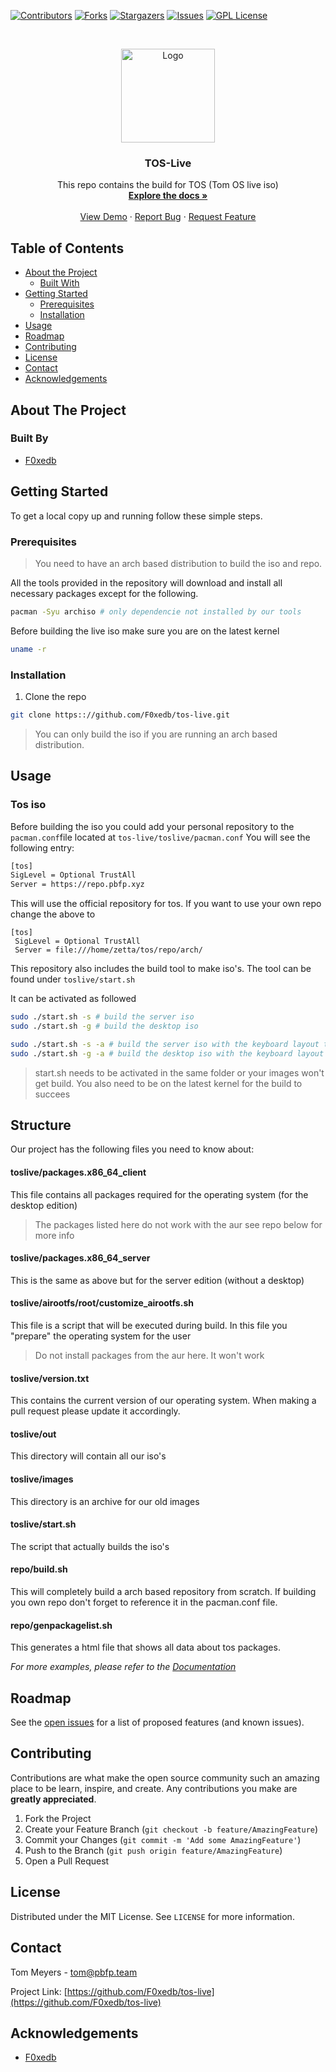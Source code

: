 [![Contributors][contributors-shield]][contributors-url]
[![Forks][forks-shield]][forks-url]
[![Stargazers][stars-shield]][stars-url]
[![Issues][issues-shield]][issues-url]
[![GPL License][license-shield]][license-url]



<!-- PROJECT LOGO -->
<br />
<p align="center">
  <a href="https://github.com/F0xedb/tos-live">
    <img src="https://tos.pbfp.xyz/images/logo.svg" alt="Logo" width="150" height="150">
  </a>

  <h3 align="center">TOS-Live</h3>

  <p align="center">
    This repo contains the build for TOS (Tom OS live iso)
    <br />
    <a href="https://github.com/F0Xedb/repo"><strong>Explore the docs »</strong></a>
    <br />
    <br />
    <a href="https://github.com/F0xedb/repo">View Demo</a>
    ·
    <a href="https://github.com/F0xedb/repo/issues">Report Bug</a>
    ·
    <a href="https://github.com/F0xedb/repo/issues">Request Feature</a>
  </p>
</p>



<!-- TABLE OF CONTENTS -->
## Table of Contents

* [About the Project](#about-the-project)
  * [Built With](#built-with)
* [Getting Started](#getting-started)
  * [Prerequisites](#prerequisites)
  * [Installation](#installation)
* [Usage](#usage)
* [Roadmap](#roadmap)
* [Contributing](#contributing)
* [License](#license)
* [Contact](#contact)
* [Acknowledgements](#acknowledgements)



<!-- ABOUT THE PROJECT -->
## About The Project

### Built By

* [F0xedb](https://www.pbfp.xyz)


<!-- GETTING STARTED -->
## Getting Started

To get a local copy up and running follow these simple steps.

### Prerequisites

> You need to have an arch based distribution to build the iso and repo.

All the tools provided in the repository will download and install all necessary packages except for the following.

```bash
pacman -Syu archiso # only dependencie not installed by our tools
```

Before building the live iso make sure you are on the latest kernel 

```sh
uname -r
```



### Installation
 
1. Clone the repo
```sh
git clone https:://github.com/F0xedb/tos-live.git
```

> You can only build the iso if you are running an arch based distribution.


## Usage

### Tos iso

Before building the iso you could add your personal repository to the `pacman.conf`file located at `tos-live/toslive/pacman.conf`
You will see the following entry:

```bash
[tos]
SigLevel = Optional TrustAll
Server = https://repo.pbfp.xyz
```

This will use the official repository for tos. If you want to use your own repo change the above to

```
[tos]
 SigLevel = Optional TrustAll
 Server = file:///home/zetta/tos/repo/arch/
```

This repository also includes the build tool to make iso's. The tool can be found under `toslive/start.sh`

It can be activated as followed
```bash
sudo ./start.sh -s # build the server iso
sudo ./start.sh -g # build the desktop iso

sudo ./start.sh -s -a # build the server iso with the keyboard layout to azert
sudo ./start.sh -g -a # build the desktop iso with the keyboard layout to qwerty
```
> start.sh needs to be activated in the same folder or your images won't get build. You also need to be on the latest kernel for the build to succees


## Structure
Our project has the following files you need to know about:

#### toslive/packages.x86_64_client
This file contains all packages required for the operating system (for the desktop edition)
> The packages listed here do not work with the aur see repo below for more info


#### toslive/packages.x86_64_server
This is the same as above but for the server edition (without a desktop)


#### toslive/airootfs/root/customize_airootfs.sh
This file is a script that will be executed during build. In this file you "prepare" the operating system for the user
> Do not install packages from the aur here. It won't work

#### toslive/version.txt
This contains the current version of our operating system. When making a pull request please update it accordingly.

#### toslive/out
This directory will contain all our iso's

#### toslive/images
This directory is an archive for our old images

#### toslive/start.sh
The script that actually builds the iso's

#### repo/build.sh
This will completely build a arch based repository from scratch. If building you own repo don't forget to reference it in the pacman.conf file.

#### repo/genpackagelist.sh
This generates a html file that shows all data about tos packages.

_For more examples, please refer to the [Documentation](https://tos.pbfp.xyz/blog)_



<!-- ROADMAP -->
## Roadmap

See the [open issues](https://github.com/F0xedb/tos-live/issues) for a list of proposed features (and known issues).



<!-- CONTRIBUTING -->
## Contributing

Contributions are what make the open source community such an amazing place to be learn, inspire, and create. Any contributions you make are **greatly appreciated**.

1. Fork the Project
2. Create your Feature Branch (`git checkout -b feature/AmazingFeature`)
3. Commit your Changes (`git commit -m 'Add some AmazingFeature'`)
4. Push to the Branch (`git push origin feature/AmazingFeature`)
5. Open a Pull Request



<!-- LICENSE -->
## License

Distributed under the MIT License. See `LICENSE` for more information.



<!-- CONTACT -->
## Contact

Tom Meyers - tom@pbfp.team

Project Link: [https://github.com/F0xedb/tos-live](https://github.com/F0xedb/tos-live)



<!-- ACKNOWLEDGEMENTS -->
## Acknowledgements

* [F0xedb](https://www.pbfp.xyz)





<!-- MARKDOWN LINKS & IMAGES -->
<!-- https://www.markdownguide.org/basic-syntax/#reference-style-links -->
[contributors-shield]: https://img.shields.io/github/contributors/F0xedb/tos-live.svg?style=flat-square
[contributors-url]: https://github.com/F0xedb/tos-live/graphs/contributors
[forks-shield]: https://img.shields.io/github/forks/F0xedb/tos-live.svg?style=flat-square
[forks-url]: https://github.com/oF0xedb/tos-live/network/members
[stars-shield]: https://img.shields.io/github/stars/F0xedb/tos-live.svg?style=flat-square
[stars-url]: https://github.com/F0xedb/tos-live/stargazers
[issues-shield]: https://img.shields.io/github/issues/F0xedb/tos-live.svg?style=flat-square
[issues-url]: https://github.com/F0xedb/tos-live/issues
[license-shield]: https://img.shields.io/github/license/F0xedb/tos-live.svg?style=flat-square
[license-url]: https://github.com/F0xedb/tos-live/blob/master/LICENSE.txt
[product-screenshot]: https://tos.pbfp.xyz/images/logo.svg

